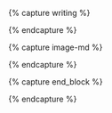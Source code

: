{% capture writing %}
<div class="center measure-xl mv5 ph3 f5 lh-xl serif" markdown="1">
{% endcapture %}

{% capture image-md %}
<div class="mv5" markdown="1">
{% endcapture %}

{% capture end_block %}
</div>
{% endcapture %}
